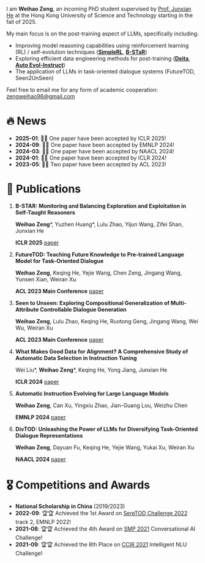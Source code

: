 I am **Weihao Zeng**, an incoming PhD student supervised by [Prof. Junxian He](https://jxhe.github.io/) at the Hong Kong University of Science and Technology starting in the fall of 2025. 

My main focus is on the post-training aspect of LLMs, specifically including:

- Improving model reasoning capabilities using reinforcement learning (RL) / self-evolution techniques ([**SimpleRL**](https://hkust-nlp.notion.site/simplerl-reason), [**B-STaR**](https://arxiv.org/abs/2412.17256))
- Exploring efficient data engineering methods for post-training ([**Deita**](https://arxiv.org/abs/2312.15685), [**Auto Evol-Instruct**](https://arxiv.org/abs/2406.00770))
- The application of LLMs in task-oriented dialogue systems (FutureTOD, Seen2UnSeen)

Feel free to email me for any form of academic cooperation: zengweihao96@gmail.com

# 🔥 News

- **2025-01**: 🎉🎉 One paper have been accepted by ICLR 2025!
- **2024-09**: 🎉🎉 One paper have been accepted by EMNLP 2024!
- **2024-03**: 🎉🎉 One paper have been accepted by NAACL 2024!
- **2024-01**: 🎉🎉 One paper have been accepted by ICLR 2024!
- **2023-05**: 🎉🎉 Two paper have been accepted by ACL 2023!



# 📝 Publications 

1. **B-STAR: Monitoring and Balancing Exploration and Exploitation in Self-Taught Reasoners**

   **Weihao Zeng***, Yuzhen Huang*, Lulu Zhao, Yijun Wang, Zifei Shan, Junxian He

   **ICLR 2025**  [paper](https://arxiv.org/abs/2412.17256)

1. **FutureTOD: Teaching Future Knowledge to Pre-trained Language Model for Task-Oriented Dialogue**

   **Weihao Zeng**, Keqing He, Yejie Wang, Chen Zeng, Jingang Wang, Yunsen Xian, Weiran Xu
   
   **ACL 2023 Main Conference**   [paper](https://arxiv.org/abs/2306.10315)
3. **Seen to Unseen: Exploring Compositional Generalization of Multi-Attribute Controllable Dialogue Generation**

   **Weihao Zeng**, Lulu Zhao, Keqing He, Ruotong Geng, Jingang Wang, Wei Wu, Weiran Xu
   
   **ACL 2023 Main Conference**   [paper](https://arxiv.org/abs/2306.10317)

4. **What Makes Good Data for Alignment? A Comprehensive Study of Automatic Data Selection in Instruction Tuning**
   
    Wei Liu*, **Weihao Zeng***, Keqing He, Yong Jiang, Junxian He
   
    **ICLR 2024**  [paper](https://arxiv.org/abs/2312.15685)

5. **Automatic Instruction Evolving for Large Language Models**

   **Weihao Zeng**, Can Xu, Yingxiu Zhao, Jian-Guang Lou, Weizhu Chen

   **EMNLP 2024** [paper](https://arxiv.org/abs/2406.00770)

7. **DivTOD: Unleashing the Power of LLMs for Diversifying Task-Oriented Dialogue Representations**

    **Weihao Zeng**, Dayuan Fu, Keqing He, Yejie Wang, Yukai Xu, Weiran Xu

   **NAACL 2024** [paper](https://arxiv.org/abs/2404.00557)
   


   
# 🎖 Competitions and Awards

- **National Scholarship in China** (2019/2023)
- **2022-09**: 🏆🏆 Achieved the 1st Award on [SereTOD Challenge 2022](http://seretod.org/Challenge.html) track 2, EMNLP 2022!
- **2021-08**: 🏆🏆 Achieved the 4th Award on [SMP 2021](https://conference.cipsc.org.cn/smp2021/) Conversational AI Challenge!
- **2021-09**: 🏆🏆 Achieved the 8th Place on [CCIR 2021](https://www.datafountain.cn/competitions/511/ranking?isRedance=1&sch=1793&stage=B)  Intelligent NLU Challenge!



